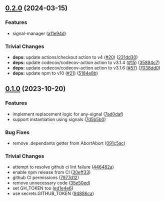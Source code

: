 ## [0.2.0](https://github.com/SgtPooki/abortabort/compare/v0.1.0...v0.2.0) (2024-03-15)


### Features

* signal-manager ([a11e94d](https://github.com/SgtPooki/abortabort/commit/a11e94d7cee9c58ebe7b69cfde620093f981f568))


### Trivial Changes

* **deps:** update actions/checkout action to v4 ([#20](https://github.com/SgtPooki/abortabort/issues/20)) ([231dd30](https://github.com/SgtPooki/abortabort/commit/231dd30c0f92b30a991d94075f975a876b09942d))
* **deps:** update codecov/codecov-action action to v3.1.4 ([#15](https://github.com/SgtPooki/abortabort/issues/15)) ([35894c7](https://github.com/SgtPooki/abortabort/commit/35894c7721ccb8929406f6955a25cec934eac252))
* **deps:** update codecov/codecov-action action to v3.1.6 ([#57](https://github.com/SgtPooki/abortabort/issues/57)) ([7038dd0](https://github.com/SgtPooki/abortabort/commit/7038dd05e78283f845f8bca3c285fcd15b04bf15))
* **deps:** update npm to v10 ([#21](https://github.com/SgtPooki/abortabort/issues/21)) ([5184e8b](https://github.com/SgtPooki/abortabort/commit/5184e8b5dfcd277c183fdd1d39c68fb9360c29d8))

## [0.1.0](https://github.com/SgtPooki/abortabort/compare/v0.0.2...v0.1.0) (2023-10-20)


### Features

* implement replacement logic for any-signal ([7ad0daf](https://github.com/SgtPooki/abortabort/commit/7ad0daf413a424d78b82a9779d9156878c222850))
* support instantiation using signals ([7d5b5b0](https://github.com/SgtPooki/abortabort/commit/7d5b5b0bcfe026dedb46757420cb0dd8f1307e05))


### Bug Fixes

* remove .dependants getter from AbortAbort ([091c5ac](https://github.com/SgtPooki/abortabort/commit/091c5acaef35565e7118accafe2341dcb225f2cf))


### Trivial Changes

* attempt to resolve github ci lint failure ([446482a](https://github.com/SgtPooki/abortabort/commit/446482a58a5bdcf0d61d2ed75688675a3a205395))
* enable npm release from CI ([30eff33](https://github.com/SgtPooki/abortabort/commit/30eff33d7a901affbf5cb0935b6a3107cce1ed86))
* github CI permissions ([7977d12](https://github.com/SgtPooki/abortabort/commit/7977d122cbd9fff9834d7bfd93b5454b10b66651))
* remove unnecessary code ([35e50ed](https://github.com/SgtPooki/abortabort/commit/35e50edca8492ef23fdcb02e63987fd38ae2194b))
* set GH_TOKEN too ([ed1e4e6](https://github.com/SgtPooki/abortabort/commit/ed1e4e6e98c7c58795836a03f1dd68c44ae15be1))
* use secrets.GITHUB_TOKEN ([94886ca](https://github.com/SgtPooki/abortabort/commit/94886cae37044fc3f9c4da0f20332f48db9ab32c))
